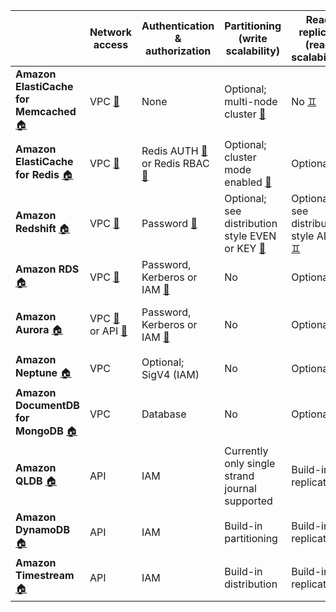 |  | Network access | Authentication & authorization | Partitioning<br/>(write scalability) | Read replicas<br/>(read scalability) | High availability<br/>(failover) | Encryption<br/>at rest | Encryption<br/>in transit |
|---|---|---|---|---|---|---|---|
| **Amazon ElastiCache for Memcached** [🏠][ecm1] | VPC [🔗][ecm2] | None | Optional; multi-node cluster [🍕][ecm4] | No [♊][ecm5] | No | No [🔐][ecm7] | Yes [🔏][ecm8] |
| **Amazon ElastiCache for Redis** [🏠][ecr1] | VPC [🔗][ecr2] | Redis AUTH [🧍][ecr3a]<br/> or Redis RBAC [🧍][ecr3b] | Optional; cluster mode enabled [🍕][ecr4] | Optional [♊][ecr5] | Failover to replica [🔥][ecr6] | Optional; KMS [🔐][ecr7]| Optional [🔏][ecr8] |
| **Amazon Redshift** [🏠][red1] | VPC [🔗][red2]  | Password [🧍][red3] | Optional; see distribution style EVEN or KEY [🍕][red4] | Optional; see distribution style ALL [♊][red4] | Automatic restore from backup | Optional; KMS or HSM [🔐][red7] | Optional [🔏][red8] |
| **Amazon RDS** [🏠][rds1] | VPC [🔗][rds2] | Password, Kerberos or IAM [🧍][rds3] |  No | Optional [♊][rds5] | Failover to secondary [🔥][rds6] | Optional; KMS [🔐][rds7] | Optional [🔏][rds8] |
| **Amazon Aurora** [🏠][aur1] | VPC [🔗][aur2a] or API [🔗][aur2b] | Password, Kerberos or IAM [🧍][aur3] | No | Optional [♊][aur5] | Failover to replica [🔥][aur6a]<br/>or Multi-master [🔥][aur6b] | Optional; KMS [🔐][aur7] | Optional [🔏][aur8] |
| **Amazon Neptune** [🏠][nep1] | VPC | Optional; SigV4 (IAM) | No | Optional | Failover to replica | Optional; KMS | Yes |
| **Amazon DocumentDB for MongoDB** [🏠][doc1] | VPC | Database | No | Optional | Failover to replica | Optional; KMS | Yes |
| **Amazon QLDB** [🏠][qld1] | API | IAM | Currently only single strand journal supported | Build-in replication | Build-in HA | Yes; KMS | Yes |
| **Amazon DynamoDB** [🏠][ddb1] | API | IAM | Build-in partitioning | Build-in replication | Build-in HA | Yes; KMS | Yes |
| **Amazon Timestream** [🏠][tim1] | API | IAM | Build-in distribution | Build-in replication | Build-in HA | Yes; KMS | Yes |

[ecm1]: https://aws.amazon.com/elasticache/memcached/
[ecm2]: https://docs.aws.amazon.com/AmazonElastiCache/latest/mem-ug/VPCs.html
[ecm4]: https://docs.aws.amazon.com/AmazonElastiCache/latest/mem-ug/Clusters.AddNode.html
[ecm5]: https://docs.aws.amazon.com/AmazonElastiCache/latest/mem-ug/FaultTolerance.html
[ecm7]: https://docs.aws.amazon.com/AmazonElastiCache/latest/mem-ug/Security.html
[ecm8]: https://docs.aws.amazon.com/AmazonElastiCache/latest/mem-ug/infrastructure-security.html

[ecr1]: https://aws.amazon.com/elasticache/redis/
[ecr2]: https://docs.aws.amazon.com/AmazonElastiCache/latest/red-ug/VPCs.html
[ecr3a]: https://docs.aws.amazon.com/AmazonElastiCache/latest/red-ug/auth.html
[ecr3b]: https://docs.aws.amazon.com/AmazonElastiCache/latest/red-ug/Clusters.RBAC.html
[ecr4]: https://docs.aws.amazon.com/AmazonElastiCache/latest/red-ug/Replication.Redis.Groups.html#Replication.Redis.Groups.Cluster
[ecr5]: https://docs.aws.amazon.com/AmazonElastiCache/latest/red-ug/increase-decrease-replica-count.html
[ecr6]: https://docs.aws.amazon.com/AmazonElastiCache/latest/red-ug/AutoFailover.html
[ecr7]: https://docs.aws.amazon.com/AmazonElastiCache/latest/red-ug/at-rest-encryption.html
[ecr8]: https://docs.aws.amazon.com/AmazonElastiCache/latest/red-ug/in-transit-encryption.html

[red1]: https://aws.amazon.com/redshift/
[red2]: https://docs.aws.amazon.com/redshift/latest/mgmt/managing-clusters-vpc.html
[red3]: https://docs.aws.amazon.com/redshift/latest/dg/r_Users.html
[red4]: https://docs.aws.amazon.com/redshift/latest/dg/c_choosing_dist_sort.html
[red7]: https://docs.aws.amazon.com/redshift/latest/mgmt/working-with-db-encryption.html
[red8]: https://docs.aws.amazon.com/redshift/latest/mgmt/security-encryption-in-transit.html

[rds1]: https://aws.amazon.com/rds/
[rds2]: https://docs.aws.amazon.com/AmazonRDS/latest/UserGuide/USER_VPC.html
[rds3]: https://docs.aws.amazon.com/AmazonRDS/latest/UserGuide/database-authentication.html
[rds5]: https://docs.aws.amazon.com/AmazonRDS/latest/UserGuide/USER_ReadRepl.html
[rds6]: https://docs.aws.amazon.com/AmazonRDS/latest/UserGuide/Concepts.MultiAZ.html
[rds7]: https://docs.aws.amazon.com/AmazonRDS/latest/UserGuide/Overview.Encryption.html
[rds8]: https://docs.aws.amazon.com/AmazonRDS/latest/UserGuide/UsingWithRDS.SSL.html

[aur1]: https://aws.amazon.com/rds/aurora/
[aur2a]: https://docs.aws.amazon.com/AmazonRDS/latest/AuroraUserGuide/USER_VPC.html
[aur2b]: https://docs.aws.amazon.com/AmazonRDS/latest/AuroraUserGuide/data-api.html
[aur3]: https://docs.aws.amazon.com/AmazonRDS/latest/AuroraUserGuide/database-authentication.html
[aur5]: https://docs.aws.amazon.com/AmazonRDS/latest/AuroraUserGuide/Aurora.Replication.html
[aur6a]: https://docs.aws.amazon.com/AmazonRDS/latest/AuroraUserGuide/Concepts.AuroraHighAvailability.html
[aur6b]: https://docs.aws.amazon.com/AmazonRDS/latest/AuroraUserGuide/aurora-multi-master.html
[aur7]: https://docs.aws.amazon.com/AmazonRDS/latest/AuroraUserGuide/Overview.Encryption.html
[aur8]: https://docs.aws.amazon.com/AmazonRDS/latest/AuroraUserGuide/UsingWithRDS.SSL.html

[nep1]: https://aws.amazon.com/neptune/

[doc1]: https://aws.amazon.com/documentdb/

[qld1]: https://aws.amazon.com/qldb/

[ddb1]: https://aws.amazon.com/dynamodb/

[tim1]: https://aws.amazon.com/timestream/
